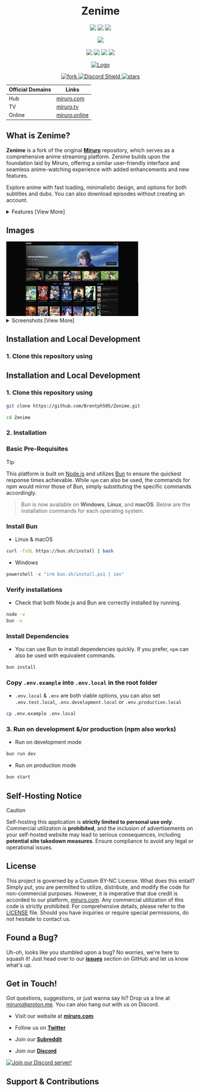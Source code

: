 <h1 align="center">
    Zenime
  </h1>
  
  <p align="center">
    <a href="https://www.typescriptlang.org/"><img src="https://img.shields.io/badge/typescript-%23007acc.svg?style=for-the-badge&logo=typescript&logoColor=%23ffffff"/></a>
    <a href="https://reactjs.org/"><img src="https://img.shields.io/badge/react-%2320232a.svg?style=for-the-badge&logo=react&logoColor=%2361DAFB"/></a>
    <a href="https://vitejs.dev/"><img src="https://img.shields.io/badge/vite-%239269fe.svg?style=for-the-badge&logo=vite&logoColor=yellow&border"/></a>
  </p>
  
  <p align="center">
    <a href="https://styled-components.com/"><img src="https://img.shields.io/badge/styled--components-742b66.svg?style=for-the-badge&logo=styled-components&logoColor=#e682d5"/></a>
  </p>
  
  <p align="center">
    <a href="https://nodejs.org/"><img src="https://img.shields.io/badge/Node.js-339933.svg?style=for-the-badge&logo=node.js&logoColor=white"/></a>
    <a href="https://bunjs.dev/"><img src="https://img.shields.io/badge/Bun.js-febbd0.svg?style=for-the-badge&logo=bun&logoColor=f9f1e1"/></a>
    <a href="https://vercel.com/"><img src="https://img.shields.io/badge/vercel-%23000000.svg?style=for-the-badge&logo=vercel&logoColor=white"/></a>
    <a href="https://www.cloudflare.com/"><img src="https://img.shields.io/badge/cloudflare-white.svg?style=for-the-badge&logo=cloudflare&logoColor=orange"/></a>
  </p>
  
  <p align="center">
    <a href="https://www.miruro.com" target="_blank">
      <img src="https://raw.githubusercontent.com/Brentph505/Zenime/main/src/assets/zenime-transparent-white.png" alt="Logo" width="200"/>
    </a>
  </p>
  
  <p align="center">
    <a href="https://github.com/Miruro-no-Kuon/Miruro/fork">
      <img src="https://img.shields.io/github/forks/Miruro-no-Kuon/Miruro?style=social" alt="fork"/>
    </a>
    <a href="https://discordapp.com/invite/pjsdJp96mY">
      <img src="https://discordapp.com/api/guilds/1199699127190167643/widget.png?style=shield" alt="Discord Shield"/>
    </a>
    <a href="https://github.com/Miruro-no-Kuon/Miruro/stargazers">
      <img src="https://img.shields.io/github/stars/Miruro-no-Kuon/Miruro?style=social" alt="stars"/>
    </a>
  </p>
  
  <div align="center">
  
  | Official Domains | Links                                      |
  | ---------------- | ------------------------------------------ |
  | Hub              | [miruro.com](https://www.miruro.com)       |
  | TV               | [miruro.tv](https://www.miruro.tv)         |
  | Online           | [miruro.online](https://www.miruro.online) |
  
  </div>
  
  ## What is Zenime?
  
  **Zenime** is a fork of the original **[Miruro](https://www.miruro.com)** repository, which serves as a comprehensive anime streaming platform. Zenime builds upon the foundation laid by Miruro, offering a similar user-friendly interface and seamless anime-watching experience with added enhancements and new features. 
  
  Explore anime with fast loading, minimalistic design, and options for both subtitles and dubs. You can also download episodes without creating an account.
  
  <details>
  <summary>Features [View More]</summary>
  
  ### General
  
  - Dub Anime support
  - User-friendly interface
  - Mobile responsive
  - Anilist login integration
  - Fast page load
  - Light/Dark theme
  - Continue watching section
  
  ### Watch Page
  
  - **Player**
    - Autoplay next episode
    - Skip op/ed button
    - Theater mode
  
  ### Coming Soon
  
  - Comment section
  - Join the Discord to see the full Roadmap!
  
  </details>
  
  ## Images
  
  <div style="text-align: left;">
    <img src="https://raw.githubusercontent.com/Miruro-no-kuon/.github/main/profile/home-page.webp" alt="Home Page" style="max-width: 70%;" >
    <details>
    <summary>Screenshots [View More]</summary>
    <br>
    <img src="https://raw.githubusercontent.com/Miruro-no-kuon/.github/main/profile/watch-page.webp" alt="Watch Page" style="max-width: 70%;">
    </details>
  </div>
  
  ## Installation and Local Development
  
  ### 1. Clone this repository using
  
## Installation and Local Development

### 1. Clone this repository using

```bash
git clone https://github.com/Brentph505/Zenime.git
```

```bash
cd Zenime
```

### 2. Installation

### Basic Pre-Requisites

> [!TIP]
> This platform is built on [Node.js](https://nodejs.org/) and utilizes [Bun](https://bun.sh/) to ensure the quickest response times achievable. While `npm` can also be used, the commands for npm would mirror those of Bun, simply substituting the specific commands accordingly.

> Bun is now available on **Windows**, **Linux**, and **macOS**. Below are the installation commands for each operating system.

### Install Bun

- Linux & macOS

```bash
curl -fsSL https://bun.sh/install | bash
```

- Windows

```powershell
powershell -c "irm bun.sh/install.ps1 | iex"
```

### Verify installations

- Check that both Node.js and Bun are correctly installed by running.

```bash
node -v
bun -v
```

### Install Dependencies

- You can use Bun to install dependencies quickly. If you prefer, `npm` can also be used with equivalent commands.

```bash
bun install
```

### Copy `.env.example` into `.env.local` in the root folder

- `.env.local` & `.env` are both viable options, you can also set
  `.env.test.local`,
  `.env.development.local` or
  `.env.production.local`

```bash
cp .env.example .env.local
```

### 3. Run on development &/or production (npm also works)

- Run on development mode

```bash
bun run dev
```

- Run on production mode

```bash
bun start
```
## Self-Hosting Notice

> [!CAUTION]
> Self-hosting this application is **strictly limited to personal use only**. Commercial utilization is **prohibited**, and the inclusion of advertisements on your self-hosted website may lead to serious consequences, including **potential site takedown measures**. Ensure compliance to avoid any legal or operational issues.

## License

This project is governed by a Custom BY-NC License. What does this entail? Simply put, you are permitted to utilize, distribute, and modify the code for non-commercial purposes. However, it is imperative that due credit is accorded to our platform, [miruro.com](https://www.miruro.com). Any commercial utilization of this code is strictly prohibited. For comprehensive details, please refer to the [LICENSE](LICENSE) file. Should you have inquiries or require special permissions, do not hesitate to contact us.

## Found a Bug?

Uh-oh, looks like you stumbled upon a bug? No worries, we're here to squash it! Just head over to our [**issues**](https://github.com/Miruro-no-kuon/Miruro-no-Kuon/issues) section on GitHub and let us know what's up.

## Get in Touch!

Got questions, suggestions, or just wanna say hi? Drop us a line at <miruro@proton.me>. You can also hang out with us on Discord.

- Visit our website at **[miruro.com](https://www.miruro.com)**

- Follow us on **[Twitter](https://x.com/miruro_official)**

- Join our **[Subreddit](https://www.reddit.com/r/miruro)**

- Join our **[Discord](https://discord.gg/pjsdJp96mY)**

[![Join our Discord server!](https://invidget.switchblade.xyz/pjsdJp96mY)](http://discord.gg/pjsdJp96mY)

<!-- [![Miruro Discord Sever](https://invidget.switchblade.xyz/pjsdJp96mY)](https://discord.gg/pjsdJp96mY) -->

<!-- [![Discord Banner 2](https://discordapp.com/api/guilds/1199699127190167643/widget.png?style=banner2)](https://discord.com/invite/pjsdJp96mY) -->

## Support & Contributions

